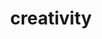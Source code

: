 ---
title: "creativity"
description: "Videos and photographs."
slug: "creativity"
image: "polaroid-2315182_1280.png"
style:
    background: "#f6ecf0"
    color: "#583d72"
---